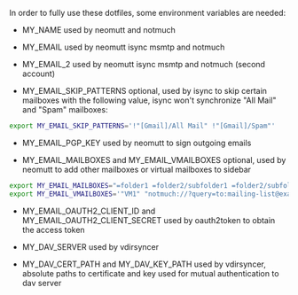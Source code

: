 In order to fully use these dotfiles, some environment variables are needed:

* MY_NAME
used by neomutt and notmuch

* MY_EMAIL
used by neomutt isync msmtp and notmuch

* MY_EMAIL_2
used by neomutt isync msmtp and notmuch (second account)

* MY_EMAIL_SKIP_PATTERNS
optional, used by isync to skip certain mailboxes
with the following value, isync won't synchronize "All Mail" and "Spam" mailboxes:
```sh
export MY_EMAIL_SKIP_PATTERNS='!"[Gmail]/All Mail" !"[Gmail]/Spam"'
```

* MY_EMAIL_PGP_KEY
used by neomutt to sign outgoing emails

* MY_EMAIL_MAILBOXES and MY_EMAIL_VMAILBOXES
optional, used by neomutt to add other mailboxes or virtual mailboxes to sidebar
```sh
export MY_EMAIL_MAILBOXES="=folder1 =folder2/subfolder1 =folder2/subfolder2"
export MY_EMAIL_VMAILBOXES='"VM1" "notmuch://?query=to:mailing-list@example.com"'
```

* MY_EMAIL_OAUTH2_CLIENT_ID and MY_EMAIL_OAUTH2_CLIENT_SECRET
used by oauth2token to obtain the access token

* MY_DAV_SERVER
used by vdirsyncer

* MY_DAV_CERT_PATH and MY_DAV_KEY_PATH
used by vdirsyncer, absolute paths to certificate and key used for mutual authentication to dav server

